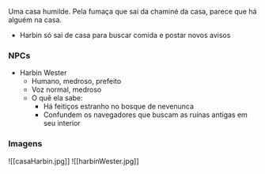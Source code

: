 Uma casa humilde. Pela fumaça que sai da chaminé da casa, parece que há alguém na casa.
- Harbin só sai de casa para buscar comida e postar novos avisos

### NPCs
- Harbin Wester
	- Humano, medroso, prefeito
	- Voz normal, medroso
	- O quê ela sabe:
		- Há feitiços estranho no bosque de nevenunca
		- Confundem os navegadores que buscam as ruínas antigas em seu interior

### Imagens

![[casaHarbin.jpg]]
![[harbinWester.jpg]]


